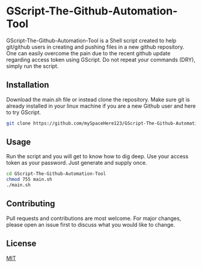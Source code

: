 # GScript-The-Github-Automation-Tool

GScript-The-Github-Automation-Tool is a Shell script created to help git/github users in creating and pushing files in a new github repository. One can easily overcome the pain due to the recent github update regarding access token using GScript. Do not repeat your commands (DRY), simply run the script.

## Installation

Download the main.sh file or instead clone the repository. Make sure git is already installed in your linux machine if you are a new Github user and here to try GScript.

```bash
git clone https://github.com/mySpaceHere123/GScript-The-Github-Automation-Tool.git
```

## Usage

Run the script and you will get to know how to dig deep. Use your access token as your password. Just generate and supply once.

```bash
cd GScript-The-Github-Automation-Tool
chmod 755 main.sh
./main.sh
```

## Contributing

Pull requests and contributions are most welcome. For major changes, please open an issue first to discuss what you would like to change.

## License

[MIT](https://choosealicense.com/licenses/mit/)
